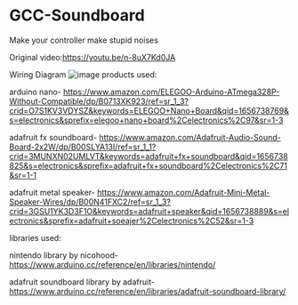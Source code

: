 # GCC-Soundboard
Make your controller make stupid noises

Original video:https://youtu.be/n-8uX7Kd0JA


Wiring Diagram
![image](https://user-images.githubusercontent.com/86913268/193719119-bab9885c-e518-4d8c-8ce0-5010b8cc230f.png)
products used:

arduino nano- https://www.amazon.com/ELEGOO-Arduino-ATmega328P-Without-Compatible/dp/B0713XK923/ref=sr_1_3?crid=O7S1KV3VDYSZ&keywords=ELEGOO+Nano+Board&qid=1656738769&s=electronics&sprefix=elegoo+nano+board%2Celectronics%2C97&sr=1-3

adafruit fx soundboard- https://www.amazon.com/Adafruit-Audio-Sound-Board-2x2W/dp/B00SLYA13I/ref=sr_1_1?crid=3MUNXN02UMLVT&keywords=adafruit+fx+soundboard&qid=1656738825&s=electronics&sprefix=adafruit+fx+soundboard%2Celectronics%2C71&sr=1-1

adafruit metal speaker- https://www.amazon.com/Adafruit-Mini-Metal-Speaker-Wires/dp/B00N41FXC2/ref=sr_1_3?crid=3GSU1YK3D3F1O&keywords=adafruit+speaker&qid=1656738889&s=electronics&sprefix=adafruit+soeajer%2Celectronics%2C52&sr=1-3



libraries used:

nintendo library by nicohood- https://www.arduino.cc/reference/en/libraries/nintendo/

adafruit soundboard library by adafruit- https://www.arduino.cc/reference/en/libraries/adafruit-soundboard-library/
